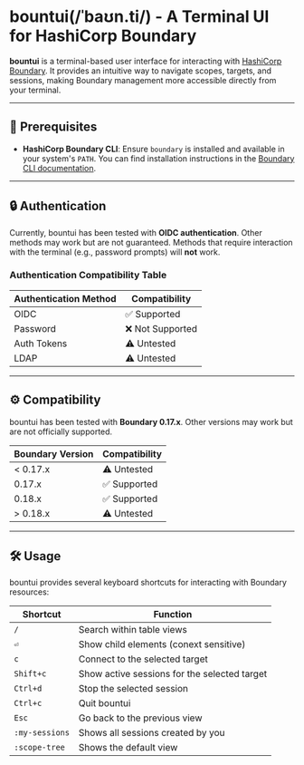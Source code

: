 # bountui(/ˈbaʊn.ti/) - A Terminal UI for HashiCorp Boundary

**bountui** is a terminal-based user interface for interacting
with [HashiCorp Boundary](https://www.hashicorp.com/products/boundary). It provides an intuitive way to navigate scopes,
targets, and sessions, making Boundary management more accessible directly from your terminal.

---

## 🚀 Prerequisites

- **HashiCorp Boundary CLI**: Ensure `boundary` is installed and available in your system's `PATH`. You can find
  installation instructions in the [Boundary CLI documentation](https://developer.hashicorp.com/boundary/docs/cli).

---

## 🔒 Authentication

Currently, bountui has been tested with **OIDC authentication**. Other methods may work but are not guaranteed. Methods
that require interaction with the terminal (e.g., password prompts) will **not** work.

### Authentication Compatibility Table

| Authentication Method | Compatibility   |
|-----------------------|-----------------|
| OIDC                  | ✅ Supported     |
| Password              | ❌ Not Supported |
| Auth Tokens           | ⚠️ Untested     |
| LDAP                  | ⚠️ Untested     |

---

## ⚙️ Compatibility

bountui has been tested with **Boundary 0.17.x**. Other versions may work but are not officially supported.

| Boundary Version | Compatibility |
|------------------|---------------|
| < 0.17.x         | ⚠️ Untested   |
| 0.17.x           | ✅ Supported   |
| 0.18.x           | ✅ Supported   |
| \> 0.18.x        | ⚠️ Untested   |

---

## 🛠️ Usage

bountui provides several keyboard shortcuts for interacting with Boundary resources:

| Shortcut       | Function                                     |
|----------------|----------------------------------------------|
| `/`            | Search within table views                    |
| `⏎`            | Show child elements (conext sensitive)       |
| `c`            | Connect to the selected target               |
| `Shift+c`      | Show active sessions for the selected target |
| `Ctrl+d`       | Stop the selected session                    |
| `Ctrl+c`       | Quit bountui                                 |
| `Esc`          | Go back to the previous view                 |
| `:my-sessions` | Shows all sessions created by you            |
| `:scope-tree`  | Shows the default view                       |                       
